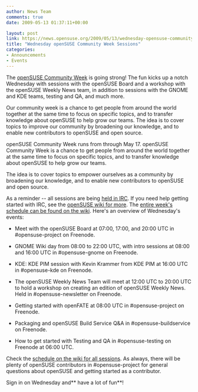 ```yaml
---
author: News Team
comments: true
date: 2009-05-13 01:37:11+00:00

layout: post
link: https://news.opensuse.org/2009/05/13/wednesday-opensuse-community-week-sessions/
title: "Wednesday openSUSE Community Week Sessions"
categories:
- Announcements
- Events
---
```

The [openSUSE Community Week](http://en.opensuse.org/Community_Week) is going strong! The fun kicks up a notch Wednesday with sessions with the openSUSE Board and a workshop with the openSUSE Weekly News team, in addition to sessions with the GNOME and KDE teams, testing and QA, and much more.

Our community week is a chance to get people from around the world together at the same time to focus on specific topics, and to transfer knowledge about openSUSE to help grow our teams. The idea is to cover topics to improve our community by broadening our knowledge, and to enable new contributors to openSUSE and open source.

openSUSE Community Week runs from through May 17. openSUSE Community Week is a chance to get people from around the world together at the same time to focus on specific topics, and to transfer knowledge about openSUSE to help grow our teams.

The idea is to cover topics to empower ourselves as a community by broadening our knowledge, and to enable new contributors to openSUSE and open source.

As a reminder -- all sessions are being [held in IRC](http://en.opensuse.org/Communicate/IRC). If you need help getting started with IRC, see the [openSUSE wiki for more](http://en.opensuse.org/Communicate/IRC). The [entire week's schedule can be found on the wiki](http://en.opensuse.org/Community_Week#Schedule). Here's an overview of Wednesday's events:



	
  * Meet with the openSUSE Board at 07:00, 17:00, and 20:00 UTC in #opensuse-project on Freenode.

	
  * GNOME Wiki day from 08:00 to 22:00 UTC, with intro sessions at 08:00 and 16:00 UTC in #opensuse-gnome on Freenode.

	
  * KDE: KDE PIM session with Kevin Krammer from KDE PIM at 16:00 UTC in #opensuse-kde on Freenode.

	
  * The openSUSE Weekly News Team will meet at 12:00 UTC to 20:00 UTC to hold a workshop on creating an edition of openSUSE Weekly News. Held in #opensuse-newsletter on Freenode.

	
  * Getting started with openFATE at 08:00 UTC in #opensuse-project on Freenode.

	
  * Packaging and openSUSE Build Service Q&A in #opensuse-buildservice on Freenode.

	
  * How to get started with Testing and QA in #opensuse-testing on Freenode at 06:00 UTC.


Check the [schedule on the wiki for all sessions](en.opensuse.org/Community_Week). As always, there will be plenty of openSUSE contributors in #opensuse-project for general questions about openSUSE and getting started as a contributor.

Sign in on Wednesday and** have a lot of fun**!		
